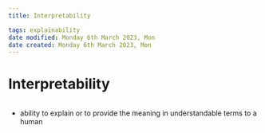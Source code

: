 ```yaml
---
title: Interpretability

tags: explainability 
date modified: Monday 6th March 2023, Mon
date created: Monday 6th March 2023, Mon
---
```


# Interpretability
```toc
```

- ability to explain or to provide the meaning in understandable terms to a human



